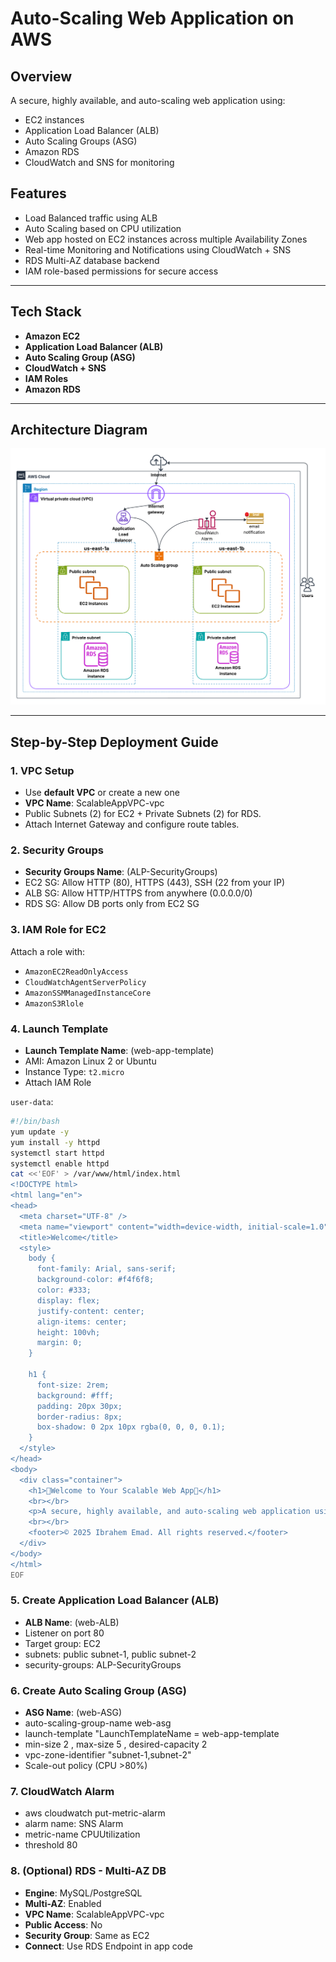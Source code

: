 # Auto-Scaling Web Application on AWS

## Overview
A secure, highly available, and auto-scaling web application using:
- EC2 instances
- Application Load Balancer (ALB)
- Auto Scaling Groups (ASG)
- Amazon RDS
- CloudWatch and SNS for monitoring

## Features

- Load Balanced traffic using ALB
- Auto Scaling based on CPU utilization
- Web app hosted on EC2 instances across multiple Availability Zones
- Real-time Monitoring and Notifications using CloudWatch + SNS
- RDS Multi-AZ database backend
- IAM role-based permissions for secure access

---

## Tech Stack

- **Amazon EC2**
- **Application Load Balancer (ALB)**
- **Auto Scaling Group (ASG)**
- **CloudWatch + SNS**
- **IAM Roles**
- **Amazon RDS**

---

## Architecture Diagram

![Architecture](docs/Diagram.png)

---

##  Step-by-Step Deployment Guide

### 1. **VPC Setup**
- Use **default VPC** or create a new one 
- **VPC Name**: ScalableAppVPC-vpc
- Public Subnets (2) for EC2 + Private Subnets (2) for RDS.
- Attach Internet Gateway and configure route tables.

### 2. **Security Groups**
- **Security Groups Name**: (ALP-SecurityGroups)
- EC2 SG: Allow HTTP (80), HTTPS (443), SSH (22 from your IP)
- ALB SG: Allow HTTP/HTTPS from anywhere (0.0.0.0/0)
- RDS SG: Allow DB ports only from EC2 SG

### 3. **IAM Role for EC2**
Attach a role with:
- `AmazonEC2ReadOnlyAccess`
- `CloudWatchAgentServerPolicy`
- `AmazonSSMManagedInstanceCore`
- `AmazonS3Rlole`

### 4. **Launch Template**
- **Launch Template Name**: (web-app-template)
- AMI: Amazon Linux 2 or Ubuntu
- Instance Type: `t2.micro`
- Attach IAM Role

`user-data`:
```bash
#!/bin/bash
yum update -y
yum install -y httpd
systemctl start httpd
systemctl enable httpd
cat <<'EOF' > /var/www/html/index.html
<!DOCTYPE html>
<html lang="en">
<head>
  <meta charset="UTF-8" />
  <meta name="viewport" content="width=device-width, initial-scale=1.0" />
  <title>Welcome</title>
  <style>
    body {
      font-family: Arial, sans-serif;
      background-color: #f4f6f8;
      color: #333;
      display: flex;
      justify-content: center;
      align-items: center;
      height: 100vh;
      margin: 0;
    }

    h1 {
      font-size: 2rem;
      background: #fff;
      padding: 20px 30px;
      border-radius: 8px;
      box-shadow: 0 2px 10px rgba(0, 0, 0, 0.1);
    }
  </style>
</head>
<body>
  <div class="container">
    <h1>💫Welcome to Your Scalable Web App💫</h1>
    <br></br>
    <p>A secure, highly available, and auto-scaling web application using: EC2 instances, Application Load Balancer (ALB), Auto Scaling Groups (ASG), Amazon RDS, CloudWatch and SNS for monitoring</p>
    <br></br>
    <footer>© 2025 Ibrahem Emad. All rights reserved.</footer>
  </div>
</body>
</html>
EOF
```

### 5. Create Application Load Balancer (ALB)
- **ALB Name**: (web-ALB)
- Listener on port 80
- Target group: EC2
- subnets: public subnet-1, public subnet-2 
- security-groups: ALP-SecurityGroups

### 6. Create Auto Scaling Group (ASG)
- **ASG Name**: (web-ASG)
- auto-scaling-group-name web-asg 
- launch-template "LaunchTemplateName = web-app-template
- min-size 2 , max-size 5 , desired-capacity 2 
- vpc-zone-identifier "subnet-1,subnet-2" 
- Scale-out policy (CPU >80%)

### 7. CloudWatch Alarm
- aws cloudwatch put-metric-alarm 
- alarm name:  SNS Alarm 
- metric-name CPUUtilization 
- threshold 80 

### 8. (Optional) RDS - Multi-AZ DB
- **Engine**: MySQL/PostgreSQL
- **Multi-AZ**: Enabled
- **VPC Name**: ScalableAppVPC-vpc
- **Public Access**: No
- **Security Group**: Same as EC2
- **Connect**: Use RDS Endpoint in app code
